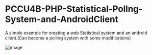 # PCCU4B-PHP-Statistical-Pollng-System-and-AndroidClient
A simple example for creating a web Statistical system and an android client.(Can become a polling system with some modifications)


![image](https://github.com/evilhawk00/PCCU4B-PHP-Statistical-Polling-System-and-AndroidClient/blob/master/Screenshot/PCCU4B_Screenshot.gif?raw=true)
